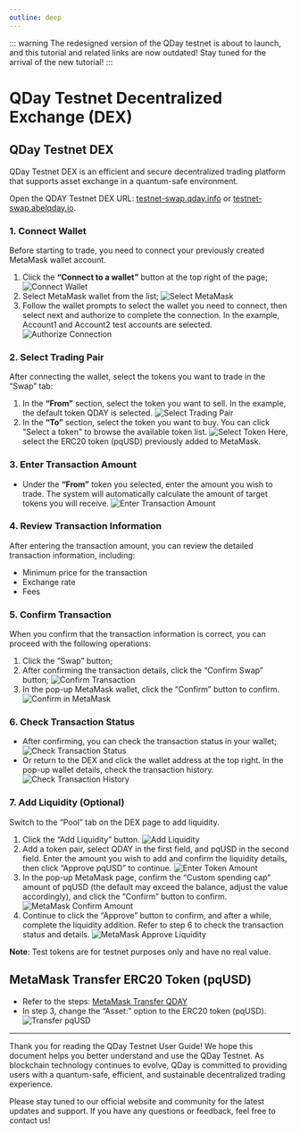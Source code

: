 ```yaml
---
outline: deep
---
```


::: warning
The redesigned version of the QDay testnet is about to launch, and this tutorial and related links are now outdated!
Stay tuned for the arrival of the new tutorial!
:::

# QDay Testnet Decentralized Exchange (DEX)

## QDay Testnet DEX

QDay Testnet DEX is an efficient and secure decentralized trading platform that supports asset exchange in a quantum-safe environment.

Open the QDAY Testnet DEX URL: [testnet-swap.qday.info](https://testnet-swap.qday.info/) or [testnet-swap.abelqday.io](https://testnet-swap.abelqday.io).

### 1. Connect Wallet

Before starting to trade, you need to connect your previously created MetaMask wallet account.

1. Click the **“Connect to a wallet”** button at the top right of the page;
   ![Connect Wallet](/qday-testnet/swap/connect-wallet.png)<br>
2. Select MetaMask wallet from the list;
   ![Select MetaMask](/qday-testnet/swap/select-metamask.png)<br>
3. Follow the wallet prompts to select the wallet you need to connect, then select next and authorize to complete the connection. In the example, Account1 and Account2 test accounts are selected.
   ![Authorize Connection](/qday-testnet/swap/connect-authorize.png)

### 2. Select Trading Pair

After connecting the wallet, select the tokens you want to trade in the “Swap” tab:

1. In the **“From”** section, select the token you want to sell. In the example, the default token QDAY is selected.
   ![Select Trading Pair](/qday-testnet/swap/select-pair.png)<br>
2. In the **“To”** section, select the token you want to buy. You can click "Select a token" to browse the available token list.
   ![Select Token](/qday-testnet/swap/select-token.png)
   Here, select the ERC20 token (pqUSD) previously added to MetaMask.

### 3. Enter Transaction Amount

- Under the **“From”** token you selected, enter the amount you wish to trade. The system will automatically calculate the amount of target tokens you will receive.
  ![Enter Transaction Amount](/qday-testnet/swap/input-qday-amount.png)

### 4. Review Transaction Information

After entering the transaction amount, you can review the detailed transaction information, including:
- Minimum price for the transaction
- Exchange rate
- Fees

### 5. Confirm Transaction

When you confirm that the transaction information is correct, you can proceed with the following operations:

1. Click the “Swap” button;
2. After confirming the transaction details, click the “Confirm Swap” button;
   ![Confirm Transaction](/qday-testnet/swap/confirm-swap.png)<br>
3. In the pop-up MetaMask wallet, click the “Confirm” button to confirm.
   ![Confirm in MetaMask](/qday-testnet/swap/metamask-confirm.png)

### 6. Check Transaction Status

- After confirming, you can check the transaction status in your wallet;
   ![Check Transaction Status](/qday-testnet/swap/metamask-dex-transaction-status.png)<br>
- Or return to the DEX and click the wallet address at the top right. In the pop-up wallet details, check the transaction history.
   ![Check Transaction History](/qday-testnet/swap/dex-transactions-list.png)

### 7. Add Liquidity (Optional)

Switch to the “Pool” tab on the DEX page to add liquidity.

1. Click the “Add Liquidity” button.
   ![Add Liquidity](/qday-testnet/swap/add-liquidity.png)<br>
2. Add a token pair, select QDAY in the first field, and pqUSD in the second field. Enter the amount you wish to add and confirm the liquidity details, then click “Approve pqUSD” to continue.
   ![Enter Token Amount](/qday-testnet/swap/input-liquidity-amount.png)<br>
3. In the pop-up MetaMask page, confirm the “Custom spending cap” amount of pqUSD (the default may exceed the balance, adjust the value accordingly), and click the “Confirm” button to confirm.
   ![MetaMask Confirm Amount](/qday-testnet/swap/metamask-confirm-liquidity.png)<br>
4. Continue to click the “Approve” button to confirm, and after a while, complete the liquidity addition. Refer to step 6 to check the transaction status and details.
   ![MetaMask Approve Liquidity](/qday-testnet/swap/metamask-approve-liquidity.png)

**Note**: Test tokens are for testnet purposes only and have no real value.

## MetaMask Transfer ERC20 Token (pqUSD)

- Refer to the steps: [MetaMask Transfer QDAY](/zh/guide/qday-testnet/qday-faucet.html#metamask-转账-qday)
- In step 3, change the “Asset:” option to the ERC20 token (pqUSD).
  ![Transfer pqUSD](/qday-testnet/swap/transaction-pqusd.png)

---

Thank you for reading the QDay Testnet User Guide! We hope this document helps you better understand and use the QDay Testnet. As blockchain technology continues to evolve, QDay is committed to providing users with a quantum-safe, efficient, and sustainable decentralized trading experience.

Please stay tuned to our official website and community for the latest updates and support. If you have any questions or feedback, feel free to contact us!
